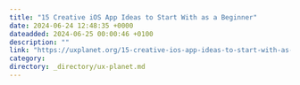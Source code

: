 ```yaml
---
title: "15 Creative iOS App Ideas to Start With as a Beginner"
date: 2024-06-24 12:48:35 +0000
dateadded: 2024-06-25 00:00:46 +0100
description: ""
link: "https://uxplanet.org/15-creative-ios-app-ideas-to-start-with-as-a-beginner-6c7144756198?source=rss----819cc2aaeee0---4"
category:
directory: _directory/ux-planet.md
---
```

